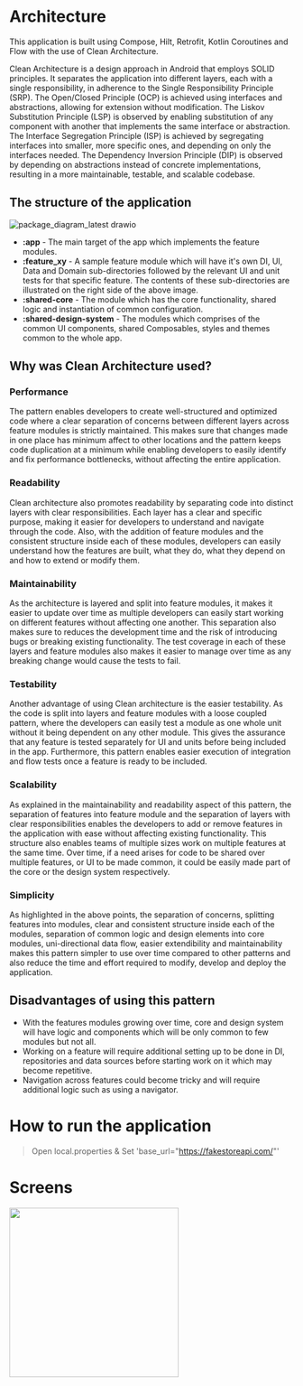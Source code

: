 # Architecture

This application is built using Compose, Hilt, Retrofit, Kotlin Coroutines and Flow with the use of Clean Architecture. 

Clean Architecture is a design approach in Android that employs SOLID principles. It separates the application into different layers, each with a single responsibility, in adherence to the Single Responsibility Principle (SRP). The Open/Closed Principle (OCP) is achieved using interfaces and abstractions, allowing for extension without modification. The Liskov Substitution Principle (LSP) is observed by enabling substitution of any component with another that implements the same interface or abstraction. The Interface Segregation Principle (ISP) is achieved by segregating interfaces into smaller, more specific ones, and depending on only the interfaces needed. The Dependency Inversion Principle (DIP) is observed by depending on abstractions instead of concrete implementations, resulting in a more maintainable, testable, and scalable codebase.

## The structure of the application

![package_diagram_latest drawio](https://user-images.githubusercontent.com/3756119/231451876-9c25d392-cdf7-4d2f-8216-12f2226d48bd.png)

- **:app** - The main target of the app which implements the feature modules. 
- **:feature_xy** - A sample feature module which will have it's own DI, UI, Data and Domain sub-directories followed by the relevant UI and unit tests for that specific feature. The contents of these sub-directories are illustrated on the right side of the above image. 
- **:shared-core** - The module which has the core functionality, shared logic and instantiation of common configuration.  
- **:shared-design-system** - The modules which comprises of the common UI components, shared Composables, styles and themes common to the whole app. 

## Why was Clean Architecture used? 

### Performance
The pattern enables developers to create well-structured and optimized code where a clear separation of concerns between different layers across feature modules is strictly maintained. This makes sure that changes made in one place has minimum affect to other locations and the pattern keeps code duplication at a minimum while enabling developers to easily identify and fix performance bottlenecks, without affecting the entire application.

### Readability
Clean architecture also promotes readability by separating code into distinct layers with clear responsibilities. Each layer has a clear and specific purpose, making it easier for developers to understand and navigate through the code. Also, with the addition of feature modules and the consistent structure inside each of these modules, developers can easily understand how the features are built, what they do, what they depend on and how to extend or modify them. 
 
### Maintainability
As the architecture is layered and split into feature modules, it makes it easier to update over time as multiple developers can easily start working on different features without affecting one another. This separation also makes sure to reduces the development time and the risk of introducing bugs or breaking existing functionality. The test coverage in each of these layers and feature modules also makes it easier to manage over time as any breaking change would cause the tests to fail. 

### Testability
Another advantage of using Clean architecture is the easier testability. As the code is split into layers and feature modules with a loose coupled pattern, where the developers can easily test a module as one whole unit without it being dependent on any other module. This gives the assurance that any feature is tested separately for UI and units before being included in the app. Furthermore, this pattern enables easier execution of integration and flow tests once a feature is ready to be included.

### Scalability
As explained in the maintainability and readability aspect of this pattern, the separation of features into feature module and the separation of layers with clear responsibilities enables the developers to add or remove features in the application with ease without affecting existing functionality. This structure also enables teams of multiple sizes work on multiple features at the same time. Over time, if a need arises for code to be shared over multiple features, or UI to be made common, it could be easily made part of the core or the design system respectively. 

### Simplicity
As highlighted in the above points, the separation of concerns, splitting features into modules, clear and consistent structure inside each of the modules, separation of common logic and design elements into core modules, uni-directional data flow, easier extendibility and maintainability makes this pattern simpler to use over time compared to other patterns and also reduce the time and effort required to modify, develop and deploy the application.

## Disadvantages of using this pattern
- With the features modules growing over time, core and design system will have logic and components which will be only common to few modules but not all. 
- Working on a feature will require additional setting up to be done in DI, repositories and data sources before starting work on it which may become repetitive. 
- Navigation across features could become tricky and will require additional logic such as using a navigator.

# How to run the application

> Open local.properties & Set 'base_url="https://fakestoreapi.com/"'

# Screens

<img src="https://user-images.githubusercontent.com/3756119/231513140-009b6443-5bde-4f7d-a271-bbbbcda2b7fc.png" width=300/>

